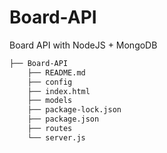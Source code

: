 # Board-API
Board API with NodeJS + MongoDB

```bash
├── Board-API
    ├── README.md
    ├── config
    ├── index.html
    ├── models
    ├── package-lock.json
    ├── package.json
    ├── routes
    └── server.js
